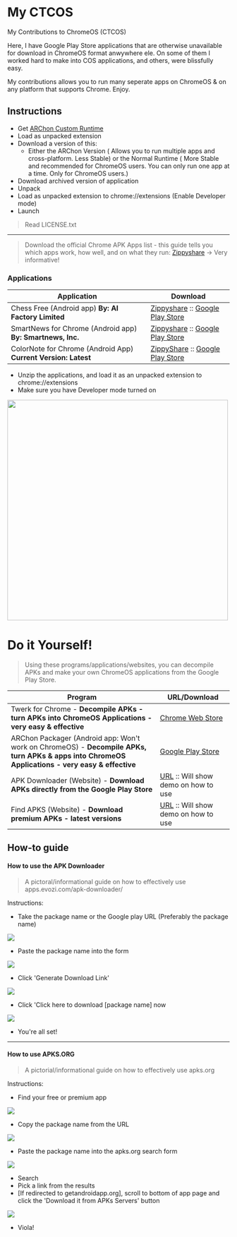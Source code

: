 # My CTCOS
My Contributions to ChromeOS (CTCOS)

Here, I have Google Play Store applications that are otherwise unavailable for download in ChromeOS format anwywhere ele.
On some of them I worked hard to make into COS applications, and others, were blissfully easy.

My contributions allows you to run many seperate apps on ChromeOS & on any platform that supports Chrome. Enjoy.

## Instructions

- Get [ARChon Custom Runtime](https://github.com/vladikoff/chromeos-apk/blob/master/archon.md)
- Load as unpacked extension
- Download a version of this:
	- Either the ARChon Version ( Allows you to run multiple apps and cross-platform. Less Stable) or the Normal Runtime ( More Stable and recommended for ChromeOS users. You can only run one app at a time. Only for ChromeOS users.)
- Download archived version of application
- Unpack
- Load as unpacked extension to chrome://extensions (Enable Developer mode)
- Launch

> Read LICENSE.txt

__________________________________________________________________________________________

> Download the official Chrome APK Apps list - this guide tells you which apps work, how well, and on what they run: [Zippyshare](http://www67.zippyshare.com/d/Y8mP7mts/3627/Chrome%20APK%20Official%20Apps%20List.pdf) -> Very informative!

### Applications

| Application  | Download |
|---|---|
| Chess Free (Android app) **By: AI Factory Limited**  |  [Zippyshare](http://www56.zippyshare.com/d/jereRou5/22913/Chess%20Free.zip) :: [Google Play Store](https://play.google.com/store/apps/details?id=uk.co.aifactory.chessfree&hl=en) |
| SmartNews for Chrome (Android app) **By: Smartnews, Inc.**  | [Zippyshare](http://www16.zippyshare.com/d/TOQE3QVc/50542/SmartNews%20for%20Chrome.zip) :: [Google Play Store](https://play.google.com/store/apps/details?id=jp.gocro.smartnews.android&hl=en) |
| ColorNote for Chrome (Android App) **Current Version: Latest**  | [ZippyShare](http://www47.zippyshare.com/d/Z2w7VkXr/12013/ColorNote%20for%20Chrome.zip) :: [Google Play Store](https://play.google.com/store/apps/details?id=com.socialnmobile.dictapps.notepad.color.note&hl=en)   |


- Unzip the applications, and load it as an unpacked extension to chrome://extensions
- Make sure you have Developer mode turned on
<img src="http://v14d.com/g/chromeapks/howto.png" width="500px" />

# Do it Yourself!

> Using these programs/applications/websites, you can decompile APKs and make your own ChromeOS applications from the Google Play Store.

| Program  | URL/Download |
|---|---|
| Twerk for Chrome - **Decompile APKs - turn APKs into ChromeOS Applications - very easy & effective**  |  [Chrome Web Store](https://chrome.google.com/webstore/detail/twerk/jhdnjmjhmfihbfjdgmnappnoaehnhiaf?hl=en) |
| ARChon Packager (Android app: Won't work on ChromeOS) - **Decompile APKs, turn APKs & apps into ChromeOS Applications - very easy & effective**  | [Google Play Store](https://play.google.com/store/apps/details?id=me.bpear.archonpackager&hl=en) |
| APK Downloader (Website) - **Download APKs directly from the Google Play Store**  | [URL](http://apps.evozi.com/apk-downloader/) :: Will show demo on how to use  |
| Find APKS (Website) - **Download premium APKs - latest versions**  | [URL](http://apks.org/) :: Will show demo on how to use   |

## How-to guide


#### How to use the APK Downloader
> A pictoral/informational guide on how to effectively use apps.evozi.com/apk-downloader/

Instructions:
- Take the package name or the Google play URL (Preferably the package name)

<img src="https://cloud.githubusercontent.com/assets/10813130/6135419/6e259d4c-b136-11e4-8215-c684811e2eb3.png" />

- Paste the package name into the form

<img src="https://cloud.githubusercontent.com/assets/10813130/6136629/4dd9295a-b140-11e4-8649-06502d5c01de.png" />

- Click 'Generate Download Link'

<img src="https://cloud.githubusercontent.com/assets/10813130/6136765/8c1006d4-b141-11e4-87b7-f7ad8b1f11b5.png" />

- Click 'Click here to download [package name] now

<img src="https://cloud.githubusercontent.com/assets/10813130/6135432/85030770-b136-11e4-97f8-7315ca43afc0.png" />

- You're all set!

__________________________________________________________________________________________

#### How to use APKS.ORG
> A pictorial/informational guide on how to effectively use apks.org

Instructions:
- Find your free or premium app

<img src="https://cloud.githubusercontent.com/assets/10813130/6137067/eb978b2a-b143-11e4-9ccb-dcd1a20231fe.png" />

- Copy the package name from the URL

<img src="https://cloud.githubusercontent.com/assets/10813130/6137070/ef7d08aa-b143-11e4-9de4-3a8ce52d8215.png" />

- Paste the package name into the apks.org search form

<img src="https://cloud.githubusercontent.com/assets/10813130/6137072/f2df6c86-b143-11e4-985d-45cf79ccc99a.png" />

- Search
- Pick a link from the results
- [If redirected to getandroidapp.org], scroll to bottom of app page and click the 'Download it from APKs Servers' button

<img src="http://getandroidapp.org/apks-server.gif" />

- Viola!

